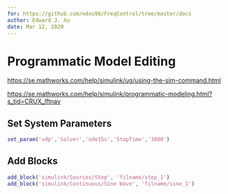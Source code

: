 ```yaml
---
for: https://github.com/edxu96/FreqControl/tree/master/docs
author: Edward J. Xu
date: Mar 12, 2020
---
```


# Programmatic Model Editing

https://se.mathworks.com/help/simulink/ug/using-the-sim-command.html

https://se.mathworks.com/help/simulink/programmatic-modeling.html?s_tid=CRUX_lftnav

## Set System Parameters

```matlab
set_param('vdp','Solver','ode15s','StopTime','3000')
```

## Add Blocks

```matlab
add_block('simulink/Sources/Step', 'filname/step_1')
add_block('simulink/Continuous/Sine Wave', 'filname/sine_1')
```
